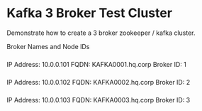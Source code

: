# Kafka 3 Broker Test Cluster
Demonstrate how to create a 3 broker zookeeper / kafka cluster.  

Broker Names and Node IDs
###
IP Address: 10.0.0.101
FQDN: KAFKA0001.hq.corp
Broker ID: 1

###
IP Address: 10.0.0.102
FQDN: KAFKA0002.hq.corp
Broker ID: 2

###
IP Address: 10.0.0.103
FQDN: KAFKA0003.hq.corp
Broker ID: 3

